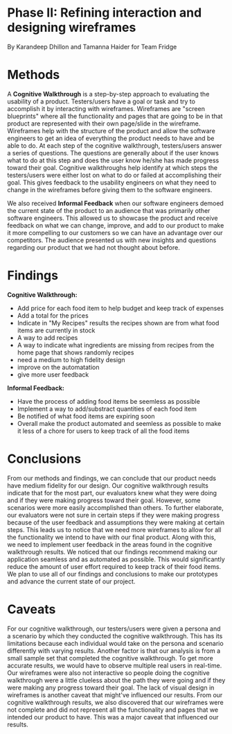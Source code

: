 # Phase II: Refining interaction and designing wireframes

By Karandeep Dhillon and Tamanna Haider for Team Fridge


# Methods
A **Cognitive Walkthrough** is a step-by-step approach to evaluating the usability of a product. Testers/users have a goal or task and try to accomplish it by interacting with wireframes. Wireframes are "screen blueprints" where all the functionality and pages that are going to be in that product are represented with their own page/slide in the wireframe. Wireframes help with the structure of the product and allow the software engineers to get an idea of everything the product needs to have and be able to do. At each step of the cognitive walkthrough, testers/users answer a series of questions. The questions are generally about if the user knows what to do at this step and does the user know he/she has made progress toward their goal. Cognitive walkthroughs help identify at which steps the testers/users were either lost on what to do or failed at accomplishing their goal. This gives feedback to the usability engineers on what they need to change in the wireframes before giving them to the software engineers. 

We also received **Informal Feedback** when our software engineers demoed the current state of the product to an audience that was primarily other software engineers. This allowed us to showcase the product and receive feedback on what we can change, improve, and add to our product to make it more compelling to our customers so we can have an advantage over our competitors. The audience presented us with new insights and questions regarding our product that we had not thought about before. 

# Findings
 **Cognitive Walkthrough:**
*  Add price for each food item to help budget and keep track of expenses
*  Add a total for the prices
*  Indicate in "My Recipes" results the recipes shown are from what food items are currently in stock
*  A way to add recipes 
*  A way to indicate what ingredients are missing from recipes from the home page that shows randomly recipes
*  need a medium to high fidelity design
*  improve on the automatation
*  give more user feedback

 **Informal Feedback:**
*  Have the process of adding food items be seemless as possible
*  Implement a way to add/substract quantities of each food item
*  Be notified of what food items are expiring soon
*  Overall make the product automated and seemless as possible to make it less of a chore for users to keep track of all the food items

# Conclusions
From our methods and findings, we can conclude that our product needs have medium fidelity for our design. Our cognitive walkthrough results indicate that for the most part, our evaluators knew what they were doing and if they were making progress toward their goal. However, some scenarios were more easily accomplished than others. To further elaborate, our evaluators were not sure in certain steps if they were making progress because of the user feedback and assumptions they were making at certain steps. This leads us to notice that we need more wireframes to allow for all the functionality we intend to have with our final product. Along with this, we need to implement user feedback in the areas found in the cognitive walkthrough results. We noticed that our findings recommend making our application seamless and as automated as possible. This would significantly reduce the amount of user effort required to keep track of their food items. We plan to use all of our findings and conclusions to make our prototypes and advance the current state of our project. 
 

# Caveats
For our cognitive walkthrough, our testers/users were given a persona and a scenario by which they conducted the cognitive walkthrough. This has its limitations because each individual would take on the persona and scenario differently with varying results. Another factor is that our analysis is from a small sample set that completed the cognitive walkthrough. To get more accurate results, we would have to observe multiple real users in real-time. Our wireframes were also not interactive so people doing the cognitive walkthrough were a little clueless about the path they were going and if they were making any progress toward their goal. The lack of visual design in wireframes is another caveat that might've influenced our results. From our cognitive walkthrough results, we also discovered that our wireframes were not complete and did not represent all the functionality and pages that we intended our product to have. This was a major caveat that influenced our results.  
  
